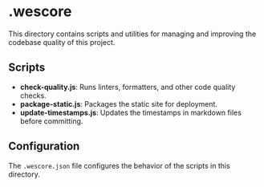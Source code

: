 # .wescore

This directory contains scripts and utilities for managing and improving the codebase quality of this project.

## Scripts

- **check-quality.js**: Runs linters, formatters, and other code quality checks.
- **package-static.js**: Packages the static site for deployment.
- **update-timestamps.js**: Updates the timestamps in markdown files before committing.

## Configuration

The `.wescore.json` file configures the behavior of the scripts in this directory.
